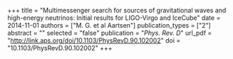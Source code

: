 +++
title = "Multimessenger search for sources of gravitational waves and high-energy neutrinos: Initial results for LIGO-Virgo and IceCube"
date = 2014-11-01
authors = ["M. G. et al Aartsen"]
publication_types = ["2"]
abstract = ""
selected = "false"
publication = "*Phys. Rev. D*"
url_pdf = "http://link.aps.org/doi/10.1103/PhysRevD.90.102002"
doi = "10.1103/PhysRevD.90.102002"
+++

